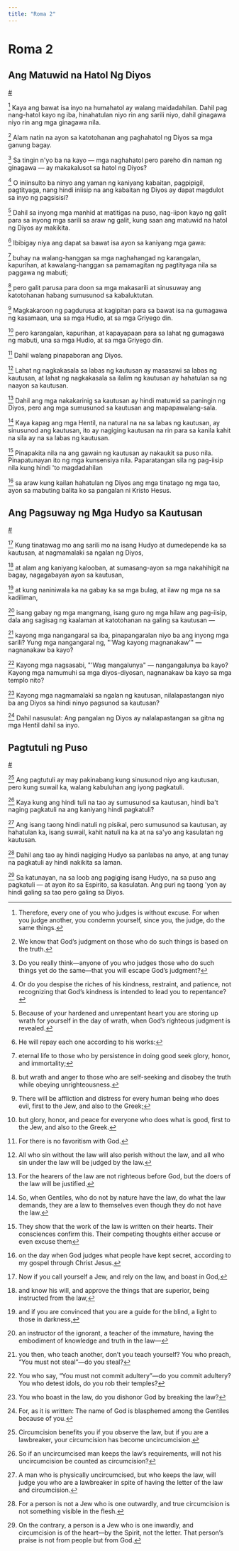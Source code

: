 ```yaml
---
title: "Roma 2"
---
```


# Roma 2

## Ang Matuwid na Hatol Ng Diyos
[#](# "God’s Righteous Judgment")

[^1] Kaya ang bawat isa inyo na humahatol ay walang maidadahilan. Dahil pag nang-hatol kayo ng iba, hinahatulan niyo rin ang sarili niyo, dahil ginagawa niyo rin ang mga ginagawa nila.

[^1]: Therefore, every one of you who judges is without excuse. For when you judge another, you condemn yourself, since you, the judge, do the same things.

[^2] Alam natin na ayon sa katotohanan ang paghahatol ng Diyos sa mga ganung bagay.

[^2]: We know that God’s judgment on those who do such things is based on the truth.

[^3] Sa tingin n'yo ba na kayo — mga naghahatol pero pareho din naman ng ginagawa — ay makakalusot sa hatol ng Diyos?

[^3]: Do you really think—anyone of you who judges those who do such things yet do the same—that you will escape God’s judgment?

[^4] O iniinsulto ba ninyo ang yaman ng kaniyang kabaitan, pagpipigil,  pagtityaga, nang hindi iniisip na ang kabaitan ng Diyos ay dapat magdulot sa inyo ng pagsisisi?

[^4]: Or do you despise the riches of his kindness, restraint, and patience, not recognizing that God’s kindness is intended to lead you to repentance?

[^5] Dahil sa inyong mga manhid at matitigas na puso, nag-iipon kayo ng galit para sa inyong mga sarili sa araw ng galit, kung saan ang matuwid na hatol ng Diyos ay makikita.

[^5]: Because of your hardened and unrepentant heart you are storing up wrath for yourself in the day of wrath, when God’s righteous judgment is revealed.

[^6] Ibibigay niya ang dapat sa bawat isa ayon sa kaniyang mga gawa:

[^6]: He will repay each one according to his works:

[^7] buhay na walang-hanggan sa mga naghahangad ng karangalan, kapurihan, at kawalang-hanggan sa pamamagitan ng pagtityaga nila sa paggawa ng mabuti;

[^7]: eternal life to those who by persistence in doing good seek glory, honor, and immortality;

[^8] pero galit parusa para doon sa mga makasarili at sinusuway ang katotohanan habang sumusunod sa kabaluktutan.

[^8]: but wrath and anger to those who are self-seeking and disobey the truth while obeying unrighteousness.

[^9] Magkakaroon ng pagdurusa at kagipitan para sa bawat isa na gumagawa ng kasamaan, una sa mga Hudio, at sa mga Griyego din.

[^9]: There will be affliction and distress for every human being who does evil, first to the Jew, and also to the Greek;

[^10] pero karangalan, kapurihan, at kapayapaan para sa lahat ng gumagawa ng mabuti, una sa mga Hudio, at sa mga Griyego din.

[^10]: but glory, honor, and peace for everyone who does what is good, first to the Jew, and also to the Greek.

[^11] Dahil walang pinapaboran ang Diyos.

[^11]: For there is no favoritism with God.

[^12] Lahat ng nagkakasala sa labas ng kautusan ay masasawi sa labas ng kautusan, at lahat ng nagkakasala sa ilalim ng kautusan ay hahatulan sa ng naayon sa kautusan.

[^12]: All who sin without the law will also perish without the law, and all who sin under the law will be judged by the law.

[^13] Dahil ang mga nakakarinig sa kautusan ay hindi matuwid sa paningin ng Diyos, pero ang mga sumusunod sa kautusan ang mapapawalang-sala.

[^13]: For the hearers of the law are not righteous before God, but the doers of the law will be justified.

[^14] Kaya kapag ang mga Hentil, na natural na na sa labas ng kautusan, ay sinusunod ang kautusan, ito ay nagiging kautusan na rin para sa kanila kahit na sila ay na sa labas ng kautusan.

[^14]: So, when Gentiles, who do not by nature have the law, do what the law demands, they are a law to themselves even though they do not have the law.

[^15] Pinapakita nila na ang gawain ng kautusan ay nakaukit sa puso nila. Pinapatunayan ito ng mga kunsensiya nila. Paparatangan sila ng pag-iisip nila kung hindi 'to magdadahilan

[^15]: They show that the work of the law is written on their hearts. Their consciences confirm this. Their competing thoughts either accuse or even excuse them

[^16] sa araw kung kailan hahatulan ng Diyos ang mga tinatago ng mga tao, ayon sa mabuting balita ko sa pangalan ni Kristo Hesus.

[^16]: on the day when God judges what people have kept secret, according to my gospel through Christ Jesus.

## Ang Pagsuway ng Mga Hudyo sa Kautusan
[#](# "Jewish Violation of the Law")

[^17] Kung tinatawag mo ang sarili mo na isang Hudyo at dumedepende ka sa kautusan, at nagmamalaki sa ngalan ng Diyos,

[^17]: Now if you call yourself a Jew, and rely on the law, and boast in God,

[^18] at alam ang kaniyang kalooban, at sumasang-ayon sa mga nakahihigit na bagay, nagagabayan ayon sa kautusan,

[^18]: and know his will, and approve the things that are superior, being instructed from the law,

[^19] at kung naniniwala ka na gabay ka sa mga bulag, at ilaw ng mga na sa kadiliman,

[^19]: and if you are convinced that you are a guide for the blind, a light to those in darkness,

[^20] isang gabay ng mga mangmang, isang guro ng mga hilaw ang pag-iisip, dala ang sagisag ng kaalaman at katotohanan na galing sa kautusan —

[^20]: an instructor of the ignorant, a teacher of the immature, having the embodiment of knowledge and truth in the law—

[^21] kayong mga nangangaral sa iba, pinapangaralan niyo ba ang inyong mga sarili? Yung mga nangangaral ng, "'Wag kayong magnanakaw'" — nagnanakaw ba kayo?

[^21]: you then, who teach another, don’t you teach yourself? You who preach, “You must not steal”—do you steal?

[^22] Kayong mga nagsasabi, "'Wag mangalunya" — nangangalunya ba kayo? Kayong mga namumuhi sa mga diyos-diyosan, nagnanakaw ba kayo sa mga templo nito?

[^22]: You who say, “You must not commit adultery”—do you commit adultery? You who detest idols, do you rob their temples?

[^23] Kayong mga nagmamalaki sa ngalan ng kautusan, nilalapastangan niyo ba ang Diyos sa hindi ninyo pagsunod sa kautusan?

[^23]: You who boast in the law, do you dishonor God by breaking the law?

[^24] Dahil nasusulat: Ang pangalan ng Diyos ay nalalapastangan sa gitna ng mga Hentil dahil sa inyo.

[^24]: For, as it is written: The name of God is blasphemed among the Gentiles because of you.

## Pagtutuli ng Puso
[#](# "Circumcision of the Heart")

[^25] Ang pagtutuli ay may pakinabang kung sinusunod niyo ang kautusan, pero kung suwail ka, walang kabuluhan ang iyong pagkatuli.

[^25]: Circumcision benefits you if you observe the law, but if you are a lawbreaker, your circumcision has become uncircumcision.

[^26] Kaya kung ang hindi tuli na tao ay sumusunod sa kautusan, hindi ba't naging pagkatuli na ang kaniyang hindi pagkatuli?

[^26]: So if an uncircumcised man keeps the law’s requirements, will not his uncircumcision be counted as circumcision?

[^27] Ang isang taong hindi natuli ng pisikal, pero sumusunod sa kautusan, ay hahatulan ka, isang suwail, kahit natuli na ka at na sa'yo ang kasulatan ng kautusan.

[^27]: A man who is physically uncircumcised, but who keeps the law, will judge you who are a lawbreaker in spite of having the letter of the law and circumcision.

[^28] Dahil ang tao ay hindi nagiging Hudyo sa panlabas na anyo, at ang tunay na pagkatuli ay hindi nakikita sa laman.

[^28]: For a person is not a Jew who is one outwardly, and true circumcision is not something visible in the flesh.

[^29] Sa katunayan, na sa loob ang pagiging isang Hudyo, na sa puso ang pagkatuli — at ayon ito sa Espirito, sa kasulatan. Ang puri ng taong 'yon ay hindi galing sa tao pero galing sa Diyos.

[^29]: On the contrary, a person is a Jew who is one inwardly, and circumcision is of the heart—by the Spirit, not the letter. That person’s praise is not from people but from God.

